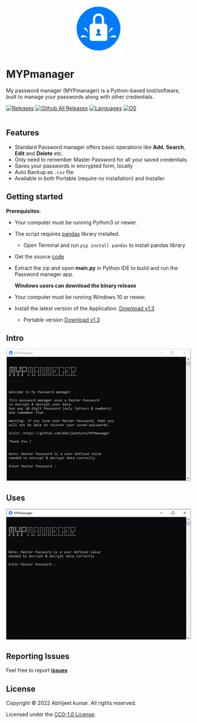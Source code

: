 <p align="center">
  <img src="gif/mypcon.png" width="130" height="130">
</p>

# MYPmanager

My password manager (MYPmanager) is a Python-based tool/software, built to manage your passwords along with other credentials.</br>

<!-- Badge section -->

[![Releases](https://img.shields.io/badge/Github-Releases-blue)](https://github.com/Abhijeetbyte/MYPmanager/releases)
[![Github All Releases](https://img.shields.io/github/downloads/Abhijeetbyte/MYPmanager/total?label=Downloads)](https://github.com/Abhijeetbyte/MYPmanager/releases/download/v1.3/MYPmanager_setup.exe)
[![Languages](https://img.shields.io/badge/Python-FFD43B?&logo=python&logoColor=blue)](main.py)
[![OS](https://img.shields.io/badge/Windows-0078D6?&logo=windows&logoColor=white)](README.md) <!--added redme links, just to not go elseweher -->
</br>
</br>


## Features
* Standard Password manager offers basic operations like **Add**, **Search**, **Edit** and **Delete** etc.
* Only need to remember Master Password for all your saved credentials.
* Saves your passwords in encrypted form, locally
* Auto Backup as `.csv` file
* Available in both Portable (require no installation) and Installer 

## Getting started


<b>Prerequisites</b>:

* Your computer must be running Python3 or newer.
* The script requires [pandas](https://pandas.pydata.org/docs/index.html) library installed. </br>
   - Open Terminal and run `pip install pandas` to install pandas library </br>
* Get the source [code](https://github.com/Abhijeetbyte/MYPmanager/archive/refs/heads/main.zip)

* Extract the zip and open <b> main.py</b> in Python IDE to build and run the Password manager app.</br>
  
  
  **Windows users can download the binary release**

* Your computer must be running Windows 10 or newer.
* Install the latest version of the Application. [Download v1.3](https://github.com/Abhijeetbyte/MYPmanager/releases/download/v1.3/MYPmanager_setup.exe)
  - Portable version [Download v1.3](https://github.com/Abhijeetbyte/MYPmanager/releases/download/v1.3/MYPmanager.exe)


## Intro

![Intro GIF](gif/gif-1.gif)</br>


## Uses

![Uses GIF](gif/gif-2.gif)</br>


## Reporting Issues

Feel free to report <b>[issues](https://github.com/Abhijeetbyte/MYPmanager/issues/new)</b>

## License

Copyright © 2022 Abhijeet kumar. All rights reserved.

Licensed under the [CC0-1.0 License](LICENSE).
